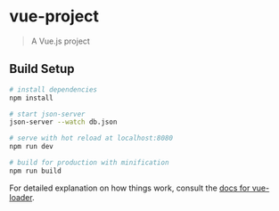 # vue-project

> A Vue.js project

## Build Setup

``` bash
# install dependencies
npm install

# start json-server
json-server --watch db.json

# serve with hot reload at localhost:8080
npm run dev

# build for production with minification
npm run build
```

For detailed explanation on how things work, consult the [docs for vue-loader](http://vuejs.github.io/vue-loader).
